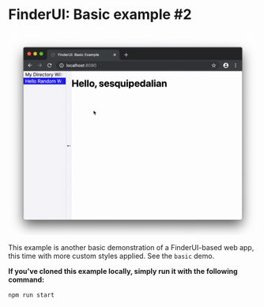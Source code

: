 # FinderUI: Basic example #2

![](https://raw.githubusercontent.com/jaredgorski/FinderUI/master/examples/basic-2/.media/basic2-demo.gif)

This example is another basic demonstration of a FinderUI-based web app, this time with more custom styles applied. See the `basic` demo.

**If you've cloned this example locally, simply run it with the following command:**
```
npm run start
```
